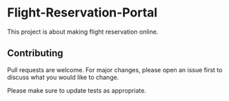 # Flight-Reservation-Portal
This project is about making flight reservation online.
## Contributing
Pull requests are welcome. For major changes, please open an issue first to discuss what you would like to change.

Please make sure to update tests as appropriate.

